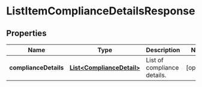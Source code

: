 # ListItemComplianceDetailsResponse

## Properties
Name | Type | Description | Notes
------------ | ------------- | ------------- | -------------
**complianceDetails** | [**List&lt;ComplianceDetail&gt;**](ComplianceDetail.md) | List of compliance details. |  [optional]
